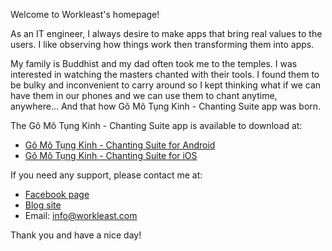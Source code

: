 Welcome to Workleast's homepage!

As an IT engineer, I always desire to make apps that bring real values to the users. I like observing how things work then transforming them into apps.

My family is Buddhist and my dad often took me to the temples. I was interested in watching the masters chanted with their tools. I found them to be bulky and inconvenient to carry around so I kept thinking what if we can have them in our phones and we can use them to chant anytime, anywhere... And that how Gõ Mõ Tụng Kinh - Chanting Suite app was born.

The Gõ Mõ Tụng Kinh - Chanting Suite app is available to download at:

- [Gõ Mõ Tụng Kinh - Chanting Suite for Android](https://play.google.com/store/apps/details?id=com.workleast.GoMoTungKinh)
- [Gõ Mõ Tụng Kinh - Chanting Suite for iOS](https://apps.apple.com/app/id6483859400)

If you need any support, please contact me at:
- [Facebook page](https://www.facebook.com/chantingsuite/)
- [Blog site](https://workleast.com)
- Email: info@workleast.com

Thank you and have a nice day!
